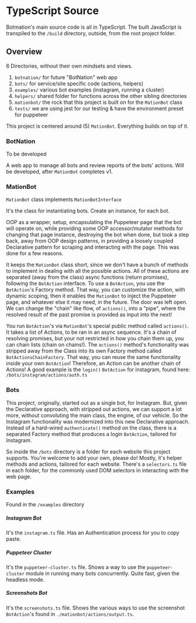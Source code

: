 # TypeScript Source

Botmation's main source code is all in TypeScript. The built JavaScript is transpiled to the `/build` directory, outside, from the root project folder.

## Overview

6 Directories, without their own mindsets and views.

1) `botnation/` for future "BotNation" web app
2) `bots/` for service/site specific code (actions, helpers)
3) `examples/` various bot examples (instagram, running a cluster)
4) `helpers/` shared folder for functions across the other sibling directories
5) `mationbot/` the rock that this project is built on for the `MationBot` class
6) `tests/` we are using jest for our testing & have the environment preset for puppeteer

This project is centered around (5) `MationBot`. Everything builds on top of it. 

### BotNation

To be developed

A web app to manage all bots and review reports of the bots' actions. Will be developed, after `MationBot` completes v1.

### MationBot

`MationBot` class implements `MationBotInterface`

It's the class for instantiating bots. Create an instance, for each bot.

OOP as a wrapper, setup, encapsulating the Puppeteer page that the bot will operate on, while providing some OOP accessor/mutator methods for changing that page instance, destroying the bot when done, but took a step back, away from OOP design patterns, in providing a loosely coupled Declarative pattern for scraping and interacting with the page. This was done for a few reasons.

It keeps the `MationBot` class short, since we don't have a bunch of methods to implement in dealing with all the possible actions. All of these actions are separated (away from the class) async functions (return promises), following the `BotAction` interface. To use a `BotAction`, you use the `BotAction`'s Factory method. That way, you can customize the action, with dynamic scoping, then it enables the `MationBot` to inject the Puppeteer page, and whatever else it may need, in the future. The door was left open. We can change the "chain" like flow, of `actions()`, into a "pipe", where the resolved result of the past promise is provided as input into the next!

You run `BotAction`'s via `MationBot`'s special public method called `actions()`. It takes a list of Actions, to be ran in an async sequence. It's a chain of resolving promises, but your not restricted in how you chain them up, you can chain lists (chain on chains!). The `actions()` method's functionality was stripped away from the Class into its own Factory method called `BotActionsChainFactory`. That way, you can reuse the same functionality inside your own `BotAction`! Therefore, an Action can be another chain of Actions! A good example is the `login()` `BotAction` for instagram, found here: `/bots/instagram/actions/auth.ts`

### Bots

This project, originally, started out as a single bot, for Instagram. But, given the Declarative approach, with stripped out actions, we can support a lot more, without convoluting the main class, the engine, of our vehicle. So the Instagram functionality was modernized into this new Declarative approach. Instead of a hard-wired `authenticate()` method on the class, there is a separated Factory method that produces a login `BotAction`, tailored for Instagram.

So inside the `/bots` directory is a folder for each website this project supports. You're welcome to add your own, please do! Mostly, it's helper methods and actions, tailored for each website. There's a `selectors.ts` file in each folder, for the commonly used DOM selectors in interacting with the web page. 

### Examples

Found in the `/examples` directory

##### Instagram Bot

It's the `instagram.ts` file. Has an Authentication process for you to copy paste.

##### Puppeteer Cluster

It's the `puppeteer-cluster.ts` file. Shows a way to use the `puppeteer-cluster` module in running many bots concurrently. Quite fast, given the headless mode.

##### Screenshots Bot

It's the `screenshots.ts` file. Shows the various ways to use the screenshot `BotAction`'s found in `./mationbot/actions/output.ts`.